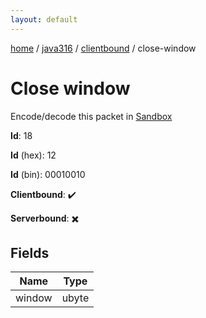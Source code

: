 ```yaml
---
layout: default
---
```


[home](/)  /  [java316](/protocol/java316)  /  [clientbound](/protocol/java316/clientbound)  /  close-window

# Close window

Encode/decode this packet in [Sandbox](../../../sandbox/java316#clientbound.close_window)

**Id**: 18

**Id** (hex): 12

**Id** (bin): 00010010

**Clientbound**: ✔️

**Serverbound**: ✖️

## Fields

Name | Type
---|---
window | ubyte
